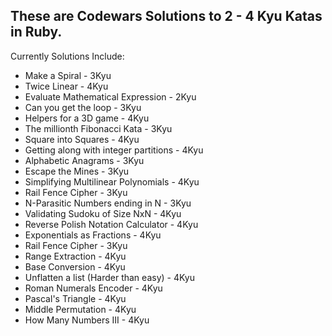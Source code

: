 ## These are Codewars Solutions to 2 - 4 Kyu Katas in Ruby.

Currently Solutions Include:
* Make a Spiral - 3Kyu
* Twice Linear - 4Kyu
* Evaluate Mathematical Expression - 2Kyu
* Can you get the loop - 3Kyu
* Helpers for a 3D game - 4Kyu
* The millionth Fibonacci Kata - 3Kyu
* Square into Squares - 4Kyu
* Getting along with integer partitions - 4Kyu
* Alphabetic Anagrams - 3Kyu
* Escape the Mines - 3Kyu
* Simplifying Multilinear Polynomials - 4Kyu
* Rail Fence Cipher - 3Kyu
* N-Parasitic Numbers ending in N - 3Kyu
* Validating Sudoku of Size NxN - 4Kyu
* Reverse Polish Notation Calculator - 4Kyu
* Exponentials as Fractions - 4Kyu
* Rail Fence Cipher - 3Kyu
* Range Extraction - 4Kyu
* Base Conversion - 4Kyu
* Unflatten a list (Harder than easy) - 4Kyu
* Roman Numerals Encoder - 4Kyu
* Pascal's Triangle - 4Kyu
* Middle Permutation - 4Kyu
* How Many Numbers III - 4Kyu
